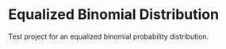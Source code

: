 # Equalized Binomial Distribution

Test project for an equalized binomial probability distribution.
